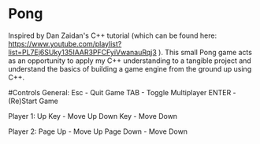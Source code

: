 # Pong
Inspired by Dan Zaidan's C++ tutorial (which can be found here: https://www.youtube.com/playlist?list=PL7Ej6SUky135IAAR3PFCFyiVwanauRqj3 ).
This small Pong game acts as an opportunity to apply my C++ understanding to a tangible project and understand the basics of building a game engine from the ground up using C++.

#Controls
General:
Esc - Quit Game
TAB - Toggle Multiplayer
ENTER - (Re)Start Game

Player 1:
Up Key - Move Up
Down Key - Move Down

Player 2:
Page Up - Move Up
Page Down - Move Down
